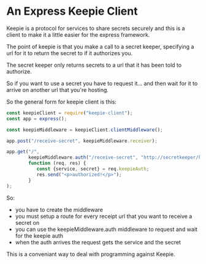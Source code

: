 # An Express Keepie Client

Keepie is a protocol for services to share secrets securely and this
is a client to make it a little easier for the express framework.


The point of keepie is that you make a call to a secret keeper,
specifying a url for it to return the secret to if it authorizes you.

The secret keeper only returns secrets to a url that it has been told
to authorize.

So if you want to use a secret you have to request it... and then wait
for it to arrive on another url that you're hosting.

So the general form for keepie client is this:

```javascript
const keepieClient = require("keepie-client");
const app = express();

const keepieMiddleware = keepieClient.clientMiddleware();

app.post("/receive-secret", keepieMiddleware.receiver);

app.get("/", 
        keepieMiddleware.auth("/receive-secret", "http://secretkeeper/keepie-request"),
        function (req, res) {
           const {service, secret} = req.keepieAuth;
           res.send("<p>authorized!</p>");
        }
);
```

So:

* you have to create the middleware
* you must setup a route for every receipt url that you want to receive a secret on
* you can use the keepieMiddleware.auth middleware to request and wait for the keepie auth
* when the auth arrives the request gets the service and the secret

This is a conveniant way to deal with programming against Keepie.
